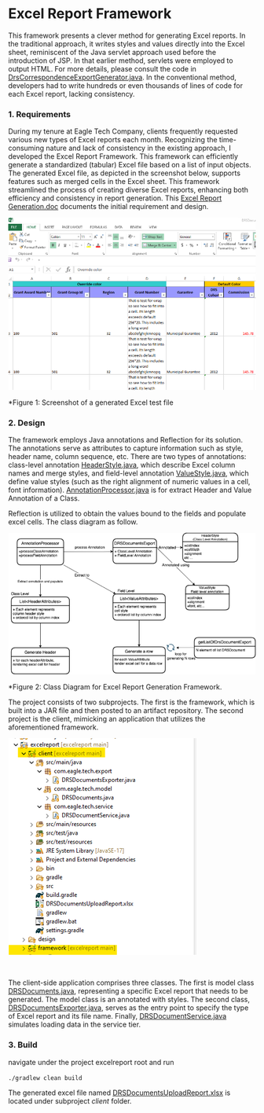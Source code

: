 # Excel Report Framework

This framework presents a clever method for generating Excel reports. In the traditional approach, it writes styles and values directly into the Excel sheet, reminiscent of the Java servlet approach used before the introduction of JSP. In that earlier method, servlets were employed to output HTML. For more details, please consult the code in [DrsCorrespondenceExportGenerator.java](legacy/DrsCorrespondenceExportGenerator.java). In the conventional method, developers had to write hundreds or even thousands of lines of code for each Excel report, lacking consistency. 

### 1. Requirements
During my tenure at Eagle Tech Company, clients frequently requested various new types of Excel reports each month. Recognizing the time-consuming nature and lack of consistency in the existing approach, I developed the Excel Report Framework. This framework can efficiently generate a standardized (tabular) Excel file based on a list of input objects. The generated Excel file, as depicted in the screenshot below, supports features such as merged cells in the Excel sheet. This framework streamlined the process of creating diverse Excel reports, enhancing both efficiency and consistency in report generation. This [Excel Report Generation.doc](design/Excel+Report+Generation.doc) documents the initial requirement and design.

![generated Excel test file](img/generated_excel_file.png)

*Figure 1: Screenshot of a generated Excel test file

### 2. Design
The framework employs Java annotations and Reflection for its solution. The annotations serve as attributes to capture information such as style, header name, column sequence, etc. There are two types of annotations: class-level annotation [HeaderStyle.java](framework/src/main/java/com/eagle/tech/annotation/HeaderStyle.java), which describe Excel column names and merge styles, and field-level annotation [ValueStyle.java](framework/src/main/java/com/eagle/tech/annotation/ValueStyle.java), which define value styles (such as the right alignment of numeric values in a cell, font information). [AnnotationProcessor.java](framework/src/main/java/com/eagle/tech/reflection/AnnotationProcessor.java) is for extract Header and Value Annotation of a Class. 

Reflection is utilized to obtain the values bound to the fields and populate excel cells.  The class diagram as follow.

![Class Diagram](img/ExcelReport.png)

*Figure 2: Class Diagram for Excel Report Generation Framework.


The project consists of two subprojects. The first is the framework, which is built into a JAR file and then posted to an artifact repository. The second project is the client, mimicking an application that utilizes the aforementioned framework.

![Project structure](img/projectStructure.png)

</br>

The client-side application comprises three classes. The first is model class [DRSDocuments.java](client/src/main/java/com/eagle/tech/model/DRSDocuments.java), representing a specific Excel report that needs to be generated. The model class is an annotated with styles. The second class, [DRSDocumentsExporter.java](client/src/main/java/com/eagle/tech/export/DRSDocumentsExporter.java), serves as the entry point to specify the type of Excel report and its file name. Finally, [DRSDocumentService.java](client/src/main/java/com/eagle/tech/service/DRSDocumentService.java) simulates loading data in the service tier.

### 3. Build

navigate under the project excelreport root and run

`./gradlew clean build`

The generated excel file named [DRSDocumentsUploadReport.xlsx](client\DRSDocumentsUploadReport.xlsx) is located under subproject <i>client</i> folder.










